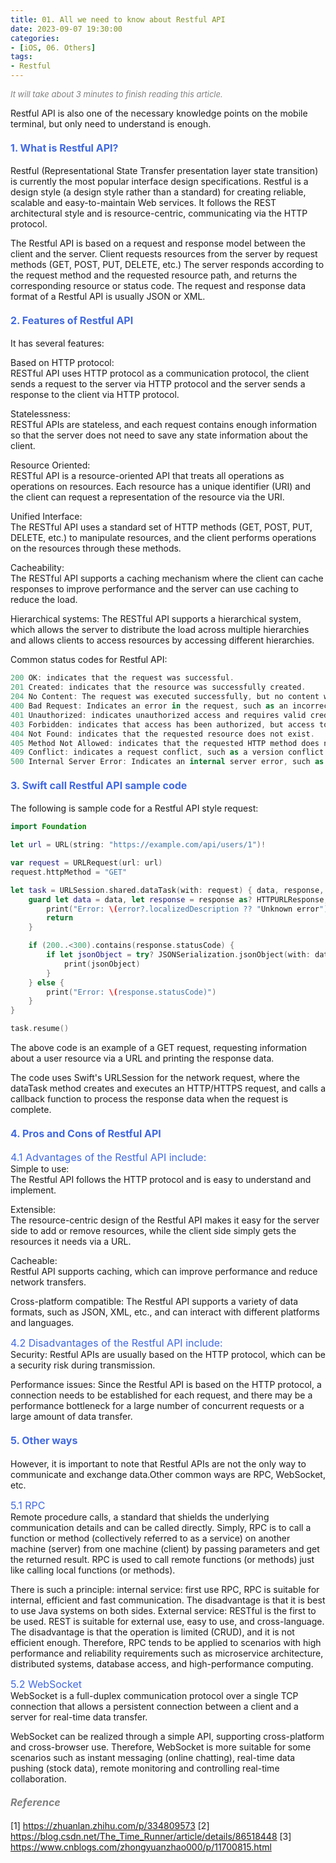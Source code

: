 ```yaml
---
title: 01. All we need to know about Restful API
date: 2023-09-07 19:30:00
categories: 
- [iOS, 06. Others]
tags:
- Restful
---
```



<font color=gray size=2>*It will take about 3 minutes to finish reading this article.*</font>

Restful API is also one of the necessary knowledge points on the mobile terminal, but only need to understand is enough.

#### <font size=3 color=#4169E1>1. What is Restful API?</font> 
Restful (Representational State Transfer presentation layer state transition) is currently the most popular interface design specifications. Restful is a design style (a design style rather than a standard) for creating reliable, scalable and easy-to-maintain Web services. It follows the REST architectural style and is resource-centric, communicating via the HTTP protocol.

The Restful API is based on a request and response model between the client and the server. Client requests resources from the server by request methods (GET, POST, PUT, DELETE, etc.) The server responds according to the request method and the requested resource path, and returns the corresponding resource or status code. The request and response data format of a Restful API is usually JSON or XML.

#### <font size=3 color=#4169E1>2. Features of Restful API</font>
It has several features:        

Based on HTTP protocol:         
RESTful API uses HTTP protocol as a communication protocol, the client sends a request to the server via HTTP protocol and the server sends a response to the client via HTTP protocol.

Statelessness:   
RESTful APIs are stateless, and each request contains enough information so that the server does not need to save any state information about the client.

Resource Oriented:     
RESTful API is a resource-oriented API that treats all operations as operations on resources. Each resource has a unique identifier (URI) and the client can request a representation of the resource via the URI.

Unified Interface:          
The RESTful API uses a standard set of HTTP methods (GET, POST, PUT, DELETE, etc.) to manipulate resources, and the client performs operations on the resources through these methods.

Cacheability:       
The RESTful API supports a caching mechanism where the client can cache responses to improve performance and the server can use caching to reduce the load.

Hierarchical systems:
The RESTful API supports a hierarchical system, which allows the server to distribute the load across multiple hierarchies and allows clients to access resources by accessing different hierarchies.

Common status codes for Restful API:
```Swift
200 OK: indicates that the request was successful.
201 Created: indicates that the resource was successfully created.
204 No Content: The request was executed successfully, but no content was returned.
400 Bad Request: Indicates an error in the request, such as an incorrectly formatted or missing request parameter.
401 Unauthorized: indicates unauthorized access and requires valid credentials to access the resource.
403 Forbidden: indicates that access has been authorized, but access to the resource is not allowed.
404 Not Found: indicates that the requested resource does not exist.
405 Method Not Allowed: indicates that the requested HTTP method does not support the resource, such as using POST to request a read-only resource.
409 Conflict: indicates a request conflict, such as a version conflict when updating a resource.
500 Internal Server Error: Indicates an internal server error, such as an inability to connect to the database or an exception when processing a request.
```

#### <font size=3 color=#4169E1>3. Swift call Restful API sample code</font> 
The following is sample code for a Restful API style request:
```Swift
import Foundation

let url = URL(string: "https://example.com/api/users/1")!

var request = URLRequest(url: url)
request.httpMethod = "GET"

let task = URLSession.shared.dataTask(with: request) { data, response, error in
    guard let data = data, let response = response as? HTTPURLResponse, error == nil else {
        print("Error: \(error?.localizedDescription ?? "Unknown error")")
        return
    }

    if (200..<300).contains(response.statusCode) {
        if let jsonObject = try? JSONSerialization.jsonObject(with: data) {
            print(jsonObject)
        }
    } else {
        print("Error: \(response.statusCode)")
    }
}

task.resume()
```
The above code is an example of a GET request, requesting information about a user resource via a URL and printing the response data.

The code uses Swift's URLSession for the network request, where the dataTask method creates and executes an HTTP/HTTPS request, and calls a callback function to process the response data when the request is complete.

#### <font size=3 color=#4169E1>4. Pros and Cons of Restful API</font>
<font size=3 color=#4169E1>4.1 Advantages of the Restful API include:</font>    
Simple to use:      
The Restful API follows the HTTP protocol and is easy to understand and implement.

Extensible:     
The resource-centric design of the Restful API makes it easy for the server side to add or remove resources, while the client side simply gets the resources it needs via a URL.

Cacheable:      
Restful API supports caching, which can improve performance and reduce network transfers.

Cross-platform compatible:
The Restful API supports a variety of data formats, such as JSON, XML, etc., and can interact with different platforms and languages.

<font size=3 color=#4169E1>4.2 Disadvantages of the Restful API include: </font>            
Security:
Restful APIs are usually based on the HTTP protocol, which can be a security risk during transmission.

Performance issues:
Since the Restful API is based on the HTTP protocol, a connection needs to be established for each request, and there may be a performance bottleneck for a large number of concurrent requests or a large amount of data transfer.

#### <font size=3 color=#4169E1>5. Other ways</font>
However, it is important to note that Restful APIs are not the only way to communicate and exchange data.Other common ways are RPC, WebSocket, etc.

<font size=3 color=#4169E1>5.1 RPC</font>       
Remote procedure calls, a standard that shields the underlying communication details and can be called directly.
Simply, RPC is to call a function or method (collectively referred to as a service) on another machine (server) from one machine (client) by passing parameters and get the returned result. RPC is used to call remote functions (or methods) just like calling local functions (or methods).

There is such a principle: internal service: first use RPC, RPC is suitable for internal, efficient and fast communication. The disadvantage is that it is best to use Java systems on both sides. External service: RESTful is the first to be used. REST is suitable for external use, easy to use, and cross-language. The disadvantage is that the operation is limited (CRUD), and it is not efficient enough. Therefore, RPC tends to be applied to scenarios with high performance and reliability requirements such as microservice architecture, distributed systems, database access, and high-performance computing.

<font size=3 color=#4169E1>5.2 WebSocket</font>     
WebSocket is a full-duplex communication protocol over a single TCP connection that allows a persistent connection between a client and a server for real-time data transfer.

WebSocket can be realized through a simple API, supporting cross-platform and cross-browser use. Therefore, WebSocket is more suitable for some scenarios such as instant messaging (online chatting), real-time data pushing (stock data), remote monitoring and controlling real-time collaboration.


#### <font size=3 color=gray>*Reference*</font>
[1] https://zhuanlan.zhihu.com/p/334809573
[2] https://blog.csdn.net/The_Time_Runner/article/details/86518448
[3] https://www.cnblogs.com/zhongyuanzhao000/p/11700815.html
